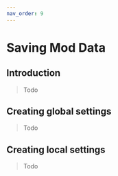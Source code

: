 ```yaml
---
nav_order: 9
---
```

# Saving Mod Data

## Introduction 

>Todo 

## Creating global settings

>Todo 

## Creating local settings

>Todo 

